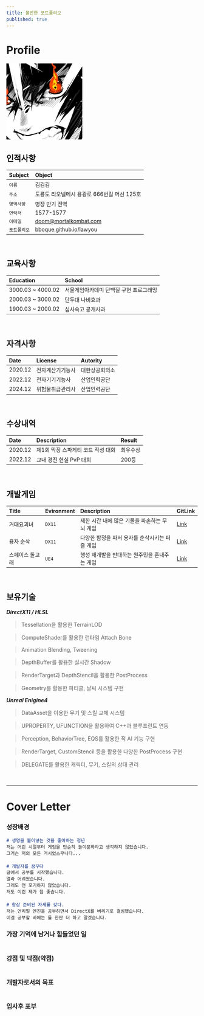 ```yaml
---
title: 볼만한 포트폴리오
published: true
---
```


# Profile
![Profile](Images/K-2.jpg)

## 인적사항

|Subject|Object|
|:----------|:----------------------------------------- |
| `이름`|김김김|
|`주소`|도룡도 리오넬메시 용광로 666번길 머선 125호|
|`병역사항` |병장 만기 전역|
| `연락처`|1577-1577|
|`이메일`|doom@mortalkombat.com|
|`포트폴리오`|bboque.github.io/lawyou|

<br/>

## 교육사항

|Education|School|
|:--|:--|
|3000.03 ~ 4000.02|서울게임아카데미 단백질 구현 프로그래밍|
|2000.03 ~ 3000.02|단두대 나비효과| 
|1900.03 ~ 2000.02|심사숙고 공개사과|

<br/>

## 자격사항

|Date|License|Autority|
|:---|:---|:---|
|2020.12|전자계산기기능사|대한상공회의소|
|2022.12|전자기기기능사|산업인력공단|
|2024.12|위험물취급관리사|산업인력공단|

<br/>

## 수상내역

|Date|Description|Result|
|:---|:---|:---|
|2020.12|제1회 막장 스파게티 코드 작성 대회|최우수상|
|2022.12|교내 경진 현실 PvP 대회|200등|

<br/>

## 개발게임

|Title|Evironment|Description|GitLink|
|:--|:--|:--|:--|
|거대요괴녀|`DX11`|제한 시간 내에 많은 기물을 파손하는 무뇌 게임|[Link](https://github.com/simeddk/Blog)|
|용자 순삭|`DX11`|다양한 함정을 파서 용자를 순삭시키는 퍼즐 게임|[Link](https://github.com/simeddk/U03_Game_Git)|
|스페이스 돌고래|`UE4`|행성 재개발을 반대하는 원주민을 혼내주는 게임|[Link](https://github.com/simeddk)|

<br/>

## 보유기술
***DirectX11 / HLSL***
>  Tessellation을 활용한 TerrainLOD

>  ComputeShader를 활용한 런타임 Attach Bone

>  Animation Blending, Tweening

>  DepthBuffer를 활용한 실시간 Shadow

>  RenderTarget과 DepthStencil을 활용한 PostProcess

> Geometry를 활용한 파티클, 날씨 시스템 구현

***Unreal Enigine4***
>  DataAsset을 이용한 무기 및 스킬 교체 시스템

>  UPROPERTY, UFUNCTION을 활용하여 C++과 블루프린트 연동

>  Perception, BehaviorTree, EQS를 활용한 적 AI 기능 구현

>  RenderTarget, CustomStencil 등을 활용한 다양한 PostProcess 구현

> DELEGATE를 활용한 캐릭터, 무기, 스킬의 상태 관리

<br>

***
# Cover Letter
### 성장배경

```markdown
# 생명을 불어넣는 것을 좋아하는 청년
저는 어린 시절부터 게임을 단순히 놀이문화라고 생각하지 않았습니다.
그거슨 저의 모든 거시었스무니다...

# 개발자를 꿈꾸다
글애서 공부를 시작했습니다.
열라 어려웠습니다.
그래도 전 포기하지 않았습니다.
저도 이런 제가 참 좇습니다.

# 항상 준비된 자세를 갖다.
저는 언리얼 엔진을 공부하면서 DirectX를 버리기로 결심했습니다.
이걸 공부할 바에는 롤 한판 더 하고 말겠습니다.
```

### 가장 기억에 남거나 힘들었던 일

```markdown
```

### 강점 및 닥점(약점)

```markdown
```

### 개발자로서의 목표
```markdown
```

### 입사후 포부
```markdown
```